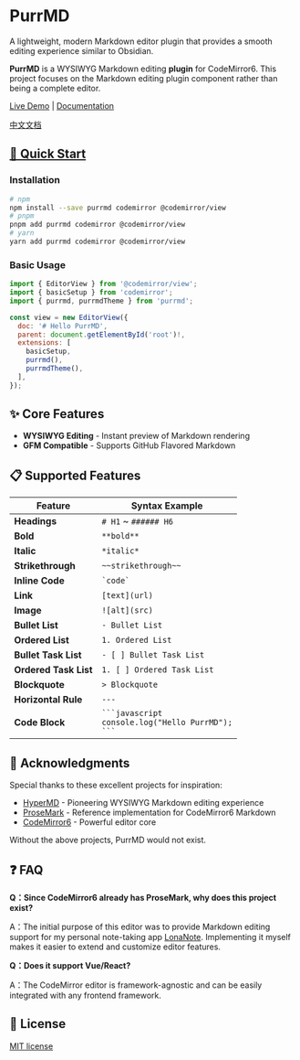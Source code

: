 # PurrMD

A lightweight, modern Markdown editor plugin that provides a smooth editing experience similar to Obsidian.

**PurrMD** is a WYSIWYG Markdown editing **plugin** for CodeMirror6. This project focuses on the Markdown editing plugin component rather than being a complete editor.

[Live Demo](https://purrmd.luoluoqixi.com/introduction/demo.html) | [Documentation](https://purrmd.luoluoqixi.com/introduction/)

[中文文档](./README_zh.md)


## [🚀 Quick Start](https://purrmd.luoluoqixi.com/zh/introduction/getting-started.html)

### Installation

```bash
# npm
npm install --save purrmd codemirror @codemirror/view
# pnpm
pnpm add purrmd codemirror @codemirror/view
# yarn
yarn add purrmd codemirror @codemirror/view
```

### Basic Usage

```javascript
import { EditorView } from '@codemirror/view';
import { basicSetup } from 'codemirror';
import { purrmd, purrmdTheme } from 'purrmd';

const view = new EditorView({
  doc: '# Hello PurrMD',
  parent: document.getElementById('root')!,
  extensions: [
    basicSetup,
    purrmd(),
    purrmdTheme(),
  ],
});
```

## ✨ Core Features

- **WYSIWYG Editing** - Instant preview of Markdown rendering
- **GFM Compatible** - Supports GitHub Flavored Markdown

## 📋 Supported Features

| Feature | Syntax Example |
|------|----------|
| **Headings** | `# H1` ~ `###### H6` |
| **Bold** | `**bold**` |
| **Italic** | `*italic*` |
| **Strikethrough** | `~~strikethrough~~` |
| **Inline Code** | `` `code` `` |
| **Link** | `[text](url)` |
| **Image** | `![alt](src)` |
| **Bullet List** | `- Bullet List` |
| **Ordered List** | `1. Ordered List` |
| **Bullet Task List** | `- [ ] Bullet Task List` |
| **Ordered Task List** | `1. [ ] Ordered Task List` |
| **Blockquote** | `> Blockquote` |
| **Horizontal Rule** | `---` |
| **Code Block** | ` ```javascript ` <br>`console.log("Hello PurrMD");`<br> ` ``` ` |


## 🙏 Acknowledgments

Special thanks to these excellent projects for inspiration:

- [HyperMD](https://github.com/laobubu/HyperMD) - Pioneering WYSIWYG Markdown editing experience
- [ProseMark](https://github.com/jsimonrichard/ProseMark) - Reference implementation for CodeMirror6 Markdown
- [CodeMirror6](https://codemirror.net/) - Powerful editor core

Without the above projects, PurrMD would not exist.


## ❓ FAQ

**Q：Since CodeMirror6 already has ProseMark, why does this project exist?**

A：The initial purpose of this editor was to provide Markdown editing support for my personal note-taking app [LonaNote](https://github.com/luoluoqixi/lonanote). Implementing it myself makes it easier to extend and customize editor features.


**Q：Does it support Vue/React?**

A：The CodeMirror editor is framework-agnostic and can be easily integrated with any frontend framework.

## 📝 License

[MIT license](https://github.com/luoluoqixi/purrmd/blob/main/LICENSE)

